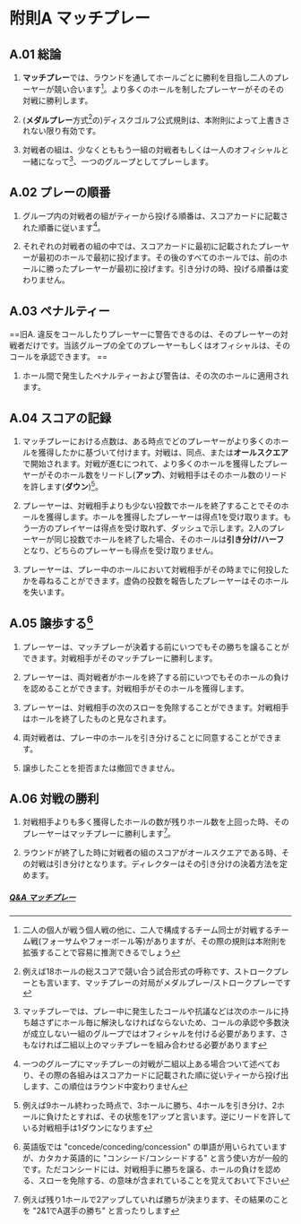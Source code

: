 # 附則A マッチプレー

## A.01 総論

1. **マッチプレー**では、ラウンドを通してホールごとに勝利を目指し二人のプレーヤーが競い合います[^a1]。より多くのホールを制したプレーヤーがそのその対戦に勝利します。

1. (**メダルプレー**方式[^a2]の)ディスクゴルフ公式規則は、本附則によって上書きされない限り有効です。

1. 対戦者の組は、少なくとももう一組の対戦者もしくは一人のオフィシャルと一緒になって[^a3]、一つのグループとしてプレーします。

## A.02 プレーの順番

1. グループ内の対戦者の組がティーから投げる順番は、スコアカードに記載された順番に従います[^a4]。

1. それぞれの対戦者の組の中では、スコアカードに最初に記載されたプレーヤーが最初のホールで最初に投げます。その後のすべてのホールでは、前のホールに勝ったプレーヤーが最初に投げます。引き分けの時、投げる順番は変わりません。

## A.03 ペナルティー

==旧A. 違反をコールしたりプレーヤーに警告できるのは、そのプレーヤーの対戦者だけです。当該グループの全てのプレーヤーもしくはオフィシャルは、そのコールを承認できます。 ==

1. ホール間で発生したペナルティーおよび警告は、その次のホールに適用されます。

## A.04 スコアの記録

1. マッチプレーにおける点数は、ある時点でどのプレーヤーがより多くのホールを獲得したかに基づいて付けます。対戦は、同点、または**オールスクエア**で開始されます。対戦が進むにつれて、より多くのホールを獲得したプレーヤーがそのホール数をリードし(**アップ**)、対戦相手はそのホール数のリードを許します(**ダウン**)[^a5]。

1. プレーヤーは、対戦相手よりも少ない投数でホールを終了することでそのホールを獲得します。ホールを獲得したプレーヤーは得点1を受け取ります。もう一方のプレイヤーは得点を受け取れず、ダッシュで示します。2人のプレーヤーが同じ投数でホールを終了した場合、そのホールは**引き分け/ハーフ**となり、どちらのプレーヤーも得点を受け取りません。

1. プレーヤーは、プレー中のホールにおいて対戦相手がその時までに何投したかを尋ねることができます。虚偽の投数を報告したプレーヤーはそのホールを失います。

## A.05 譲歩する[^a6]

1. プレーヤーは、マッチプレーが決着する前にいつでもその勝ちを譲ることができます。対戦相手がそのマッチプレーに勝利します。

1. プレーヤーは、両対戦者がホールを終了する前にいつでもそのホールの負けを認めることができます。対戦相手がそのホールを獲得します。

1. プレーヤーは、対戦相手の次のスローを免除することができます。対戦相手はホールを終了したものと見なされます。

1. 両対戦者は、プレー中のホールを引き分けることに同意することができます。

1. 譲歩したことを拒否または撤回できません。

## A.06 対戦の勝利

1. 対戦相手よりも多く獲得したホールの数が残りホール数を上回った時、そのプレーヤーはマッチプレーに勝利します[^a7]。

1. ラウンドが終了した時に対戦者の組のスコアがオールスクエアである時、その対戦は引き分けとなります。ディレクターはその引き分けの決着方法を定めます。

##### [Q&A マッチプレー](qa-mat)

[^a1]: 二人の個人が戦う個人戦の他に、二人で構成するチーム同士が対戦するチーム戦(フォーサムやフォーボール等)がありますが、その際の規則は本附則を拡張することで容易に推測できるでしょう

[^a2]: 例えば18ホールの総スコアで競い合う試合形式の呼称です、ストロークプレーとも言います、マッチプレーの対局がメダルプレー/ストロークプレーです

[^a3]: マッチプレーでは、プレー中に発生したコールや抗議などは次のホールに持ち越さずにホール毎に解決しなければならないため、コールの承認や多数決が成立しない一組のグループではオフィシャルを付ける必要があります、さもなければ二組以上のマッチプレーを組み合わせる必要があります

[^a4]: 一つのグループにマッチプレーの対戦が二組以上ある場合ついて述べており、その際の各組みはスコアカードに記載された順に従いティーから投げ出します、この順位はラウンド中変わりません

[^a5]: 例えば9ホール終わった時点で、3ホールに勝ち、4ホールを引き分け、2ホールに負けたとすれば、その状態を1アップと言います。逆にリードを許している対戦相手は1ダウンになります

[^a6]: 英語版では "concede/conceding/concession" の単語が用いられていますが、カタカナ英語的に "コンシード/コンシードする" と言う使い方が一般的です。ただコンシードには、対戦相手に勝ちを譲る、ホールの負けを認める、スローを免除する、の意味が含まれていることを覚えておいて下さい

[^a7]: 例えば残り1ホールで2アップしていれば勝ちが決まります、その結果のことを "2&1でA選手の勝ち" と言ったりします
